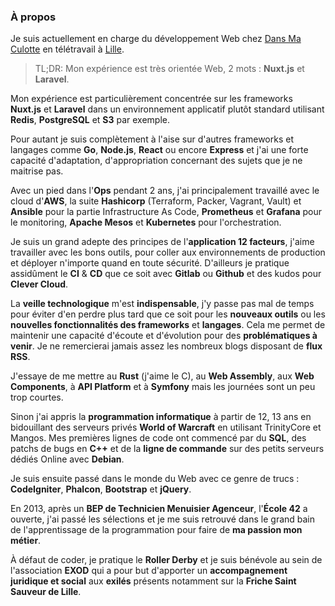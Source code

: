 ### À propos

Je suis actuellement en charge du développement Web chez [Dans Ma Culotte](https://dansmaculotte.com) en télétravail à [Lille](https://www.openstreetmap.org/relation/58404). 

> TL;DR: Mon expérience est très orientée Web, 2 mots : **Nuxt.js** et **Laravel**.

Mon expérience est particulièrement concentrée sur les frameworks **Nuxt.js** et **Laravel** dans un environnement applicatif plutôt standard utilisant **Redis**, **PostgreSQL** et **S3** par exemple.

Pour autant je suis complètement à l'aise sur d'autres frameworks et langages comme **Go**, **Node.js**, **React** ou encore **Express** et j'ai une forte capacité d'adaptation, d'appropriation concernant des sujets que je ne maitrise pas.

Avec un pied dans l'**Ops** pendant 2 ans, j'ai principalement travaillé avec le cloud d'**AWS**, la suite **Hashicorp** (Terraform, Packer, Vagrant, Vault) et **Ansible** pour la partie Infrastructure As Code,
**Prometheus** et **Grafana** pour le monitoring, **Apache Mesos** et **Kubernetes** pour l'orchestration.

Je suis un grand adepte des principes de l'**application 12 facteurs**, j'aime travailler avec les bons outils, pour coller aux environnements de production et déployer n'importe quand en toute sécurité.
D'ailleurs je pratique assidûment le **CI** & **CD** que ce soit avec **Gitlab** ou **Github** et des kudos pour **Clever Cloud**.

La **veille technologique** m'est **indispensable**, j'y passe pas mal de temps pour éviter d'en perdre plus tard que ce soit pour les **nouveaux outils** ou les **nouvelles fonctionnalités des frameworks** et **langages**.
Cela me permet de maintenir une capacité d'écoute et d'évolution pour des **problématiques à venir**. Je ne remercierai jamais assez les nombreux blogs disposant de **flux RSS**.

J'essaye de me mettre au **Rust** (j'aime le C), au **Web Assembly**, aux **Web Components**, à **API Platform** et à **Symfony** mais les journées sont un peu trop courtes.

Sinon j'ai appris la **programmation informatique** à partir de 12, 13 ans en bidouillant des serveurs privés **World of Warcraft** en utilisant TrinityCore et Mangos.
Mes premières lignes de code ont commencé par du **SQL**, des patchs de bugs en **C++** et de la **ligne de commande** sur des petits serveurs dédiés Online avec **Debian**.

Je suis ensuite passé dans le monde du Web avec ce genre de trucs : **CodeIgniter**, **Phalcon**, **Bootstrap** et **jQuery**.

En 2013, après un **BEP de Technicien Menuisier Agenceur**, l'**École 42** a ouverte, j'ai passé les sélections et je me suis retrouvé dans le grand bain de l'apprentissage de la programmation pour faire de **ma passion mon métier**.

À défaut de coder, je pratique le **Roller Derby** et je suis bénévole au sein de l'association **EXOD** qui a pour but d'apporter un **accompagnement juridique et social** aux **exilés** présents notamment sur la **Friche Saint Sauveur de Lille**.
